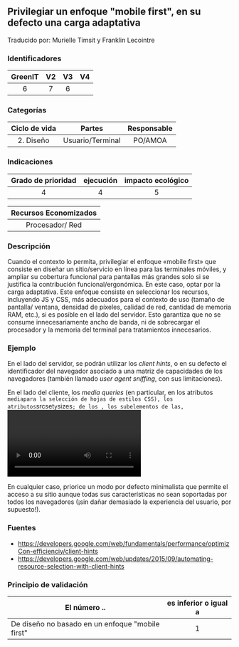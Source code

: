 ## Privilegiar un enfoque "mobile first", en su defecto una carga adaptativa
Traducido por: Murielle Timsit y Franklin Lecointre

### Identificadores

| GreenIT |  V2  |  V3  |  V4  |
|:-------:|:----:|:----:|:----:|
|  6  | 7  | 6  | |

### Categorías

| Ciclo de vida | Partes | Responsable |
|:---------:|:----:|:----:|
| 2. Diseño | Usuario/Terminal | PO/AMOA |

### Indicaciones

| Grado de prioridad | ejecución | impacto ecológico   |
|:-------------------:|:-------------------------:|:---------------------:|
| 4 | 4 | 5 |

|Recursos Economizados   |
|:----------------------------------------------------------:|
|Procesador/ Red  |

### Descripción

Cuando el contexto lo permita, privilegiar el enfoque «mobile first» que consiste en diseñar un sitio/servicio en línea para las terminales móviles, y ampliar su cobertura funcional para pantallas más grandes solo si se justifica la contribución funcional/ergonómica.
En este caso, optar por la carga adaptativa.
Este enfoque consiste en seleccionar los recursos, incluyendo JS y CSS, más adecuados para el contexto de uso (tamaño de pantalla/ ventana, densidad de píxeles, calidad de red, cantidad de memoria RAM, etc.), si es posible en el lado del servidor.
Esto garantiza que no se consume innecesariamente ancho de banda, ni de sobrecargar el procesador y la memoria del terminal para tratamientos innecesarios.

### Ejemplo

En el lado del servidor, se podrán utilizar los _client hints_, o en su defecto el identificador del navegador asociado a una matriz de capacidades de los navegadores (también llamado _user agent sniffing_, con sus limitaciones).

En el lado del cliente, los _media queries_  (en particular, en los atributos `media`<link>` para la selección de hojas de estilos CSS), los atributos `srcset` y `sizes`; de los `<img>`, los subelementos `<source>` de las `<picture>`, `<video>` y `<audio>` podrán ser útiles, y la misma información disponible en los _client hints_ también podrán ser recuperados por APIs JavaScript para eventualmente cargar dinámicamente código y/o contenido complementario .

En cualquier caso, priorice un modo por defecto minimalista que permite el acceso a su sitio aunque todas sus características no sean soportadas por todos los navegadores (¡sin dañar demasiado la experiencia del usuario, por supuesto!).

### Fuentes

* https://developers.google.com/web/fundamentals/performance/optimizCon-efficienciy/client-hints
* https://developers.google.com/web/updates/2015/09/automating-resource-selection-with-client-hints

### Principio de validación

| El número ..   | es inferior o igual a   |  
|-------------------|:-------------------------:|
| De diseño no basado en un enfoque "mobile first" | 1 |


